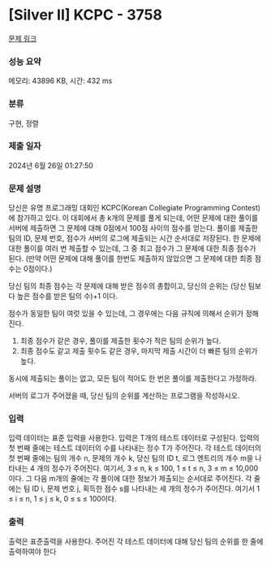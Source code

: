 # [Silver II] KCPC - 3758 

[문제 링크](https://www.acmicpc.net/problem/3758) 

### 성능 요약

메모리: 43896 KB, 시간: 432 ms

### 분류

구현, 정렬

### 제출 일자

2024년 6월 26일 01:27:50

### 문제 설명

<p>당신은 유명 프로그래밍 대회인 KCPC(Korean Collegiate Programming Contest)에 참가하고 있다. 이 대회에서 총 k개의 문제를 풀게 되는데, 어떤 문제에 대한 풀이를 서버에 제출하면 그 문제에 대해 0점에서 100점 사이의 점수를 얻는다. 풀이를 제출한 팀의 ID, 문제 번호, 점수가 서버의 로그에 제출되는 시간 순서대로 저장된다. 한 문제에 대한 풀이를 여러 번 제출할 수 있는데, 그 중 최고 점수가 그 문제에 대한 최종 점수가 된다. (만약 어떤 문제에 대해 풀이를 한번도 제출하지 않았으면 그 문제에 대한 최종 점수는 0점이다.) </p>

<p>당신 팀의 최종 점수는 각 문제에 대해 받은 점수의 총합이고, 당신의 순위는 (당신 팀보다 높은 점수를 받은 팀의 수)+1 이다. </p>

<p>점수가 동일한 팀이 여럿 있을 수 있는데, 그 경우에는 다음 규칙에 의해서 순위가 정해진다. </p>

<ol>
	<li>최종 점수가 같은 경우, 풀이를 제출한 횟수가 적은 팀의 순위가 높다. </li>
	<li>최종 점수도 같고 제출 횟수도 같은 경우, 마지막 제출 시간이 더 빠른 팀의 순위가 높다. </li>
</ol>

<p>동시에 제출되는 풀이는 없고, 모든 팀이 적어도 한 번은 풀이를 제출한다고 가정하라. </p>

<p>서버의 로그가 주어졌을 때, 당신 팀의 순위를 계산하는 프로그램을 작성하시오.</p>

### 입력 

 <p>입력 데이터는 표준 입력을 사용한다. 입력은 T개의 테스트 데이터로 구성된다. 입력의 첫 번째 줄에는 테스트 데이터의 수를 나타내는 정수 T가 주어진다. 각 테스트 데이터의 첫 번째 줄에는 팀의 개수 n, 문제의 개수 k, 당신 팀의 ID t, 로그 엔트리의 개수 m을 나타내는 4 개의 정수가 주어진다. 여기서, 3 ≤ n, k ≤ 100, 1 ≤ t ≤ n, 3 ≤ m ≤ 10,000이다. 그 다음 m개의 줄에는 각 풀이에 대한 정보가 제출되는 순서대로 주어진다. 각 줄에는 팀 ID i, 문제 번호 j, 획득한 점수 s를 나타내는 세 개의 정수가 주어진다. 여기서 1 ≤ i ≤ n, 1 ≤ j ≤ k, 0 ≤ s ≤ 100이다. </p>

### 출력 

 <p>출력은 표준출력을 사용한다. 주어진 각 테스트 데이터에 대해 당신 팀의 순위를 한 줄에 출력하여야 한다</p>

